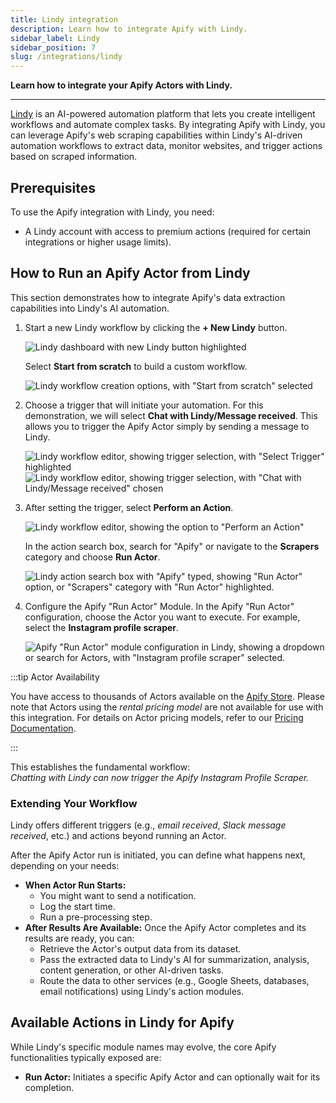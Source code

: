 ```yaml
---
title: Lindy integration
description: Learn how to integrate Apify with Lindy.
sidebar_label: Lindy
sidebar_position: 7
slug: /integrations/lindy
---
```


**Learn how to integrate your Apify Actors with Lindy.**

---

[Lindy](https://www.lindy.ai/) is an AI-powered automation platform that lets you create intelligent workflows and automate complex tasks. By integrating Apify with Lindy, you can leverage Apify's web scraping capabilities within Lindy's AI-driven automation workflows to extract data, monitor websites, and trigger actions based on scraped information.

## Prerequisites

To use the Apify integration with Lindy, you need:

- A Lindy account with access to premium actions (required for certain integrations or higher usage limits).

## How to Run an Apify Actor from Lindy

This section demonstrates how to integrate Apify's data extraction capabilities into Lindy's AI automation.

1. Start a new Lindy workflow by clicking the **+ New Lindy** button.

    ![Lindy dashboard with new Lindy button highlighted](images/lindy/lindy-new-button.png)

    Select **Start from scratch** to build a custom workflow.

    ![Lindy workflow creation options, with "Start from scratch" selected](images/lindy/lindy-scratch.png)


1. Choose a trigger that will initiate your automation. For this demonstration, we will select **Chat with Lindy/Message received**. This allows you to trigger the Apify Actor simply by sending a message to Lindy.

    ![Lindy workflow editor, showing trigger selection, with "Select Trigger" highlighted](images/lindy/lindy-trigger.png)
    ![Lindy workflow editor, showing trigger selection, with "Chat with Lindy/Message received" chosen](images/lindy/lindy-received.png)


1. After setting the trigger, select **Perform an Action**.

    ![Lindy workflow editor, showing the option to "Perform an Action"](images/lindy/lindy-action.png)

    In the action search box, search for "Apify" or navigate to the **Scrapers** category and choose **Run Actor**.

    ![Lindy action search box with "Apify" typed, showing "Run Actor" option, or "Scrapers" category with "Run Actor" highlighted.](images/lindy/lindy-run-actor.png)

1. Configure the Apify "Run Actor" Module. In the Apify "Run Actor" configuration, choose the Actor you want to execute. For example, select the **Instagram profile scraper**.

    ![Apify "Run Actor" module configuration in Lindy, showing a dropdown or search for Actors, with "Instagram profile scraper" selected.](images/lindy/lindy-instagram-actor.png)

:::tip Actor Availability

You have access to thousands of Actors available on the [Apify Store](https://apify.com/store). Please note that Actors using the _rental pricing model_ are not available for use with this integration. For details on Actor pricing models, refer to our [Pricing Documentation](/platform/actors/publishing/monetize#rental-pricing-model).

:::

This establishes the fundamental workflow:<br />
_Chatting with Lindy can now trigger the Apify Instagram Profile Scraper._

### Extending Your Workflow

Lindy offers different triggers (e.g., _email received_, _Slack message received_, etc.) and actions beyond running an Actor.

After the Apify Actor run is initiated, you can define what happens next, depending on your needs:

- **When Actor Run Starts:**
  - You might want to send a notification.
  - Log the start time.
  - Run a pre-processing step.
- **After Results Are Available:** Once the Apify Actor completes and its results are ready, you can:
  - Retrieve the Actor's output data from its dataset.
  - Pass the extracted data to Lindy's AI for summarization, analysis, content generation, or other AI-driven tasks.
  - Route the data to other services (e.g., Google Sheets, databases, email notifications) using Lindy's action modules.

## Available Actions in Lindy for Apify

While Lindy's specific module names may evolve, the core Apify functionalities typically exposed are:

- **Run Actor:** Initiates a specific Apify Actor and can optionally wait for its completion.
